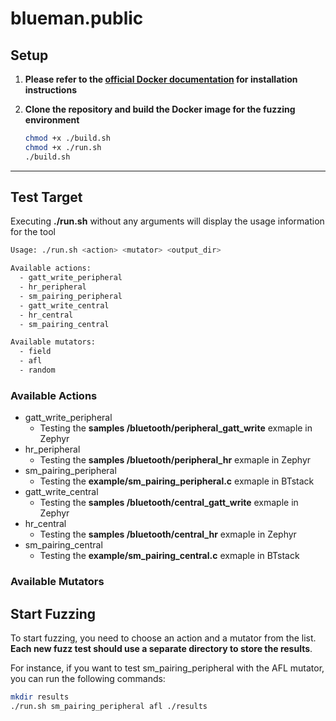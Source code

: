 # blueman.public

## Setup
1. **Please refer to the [official Docker documentation](https://docs.docker.com/engine/install/) for installation instructions**
2. **Clone the repository and build the Docker image for the fuzzing environment**

    ```bash
    chmod +x ./build.sh
    chmod +x ./run.sh
    ./build.sh
    ```

---

## Test Target
Executing **./run.sh** without any arguments will display the usage information for the tool
```bash
Usage: ./run.sh <action> <mutator> <output_dir>

Available actions:
  - gatt_write_peripheral
  - hr_peripheral
  - sm_pairing_peripheral
  - gatt_write_central
  - hr_central
  - sm_pairing_central

Available mutators:
  - field
  - afl
  - random
```
### Available Actions
- gatt_write_peripheral
    - Testing the **samples
/bluetooth/peripheral_gatt_write** exmaple in Zephyr
- hr_peripheral
    - Testing the **samples
/bluetooth/peripheral_hr** exmaple in Zephyr
- sm_pairing_peripheral
    - Testing the **example/sm_pairing_peripheral.c** exmaple in BTstack
- gatt_write_central
    - Testing the **samples
/bluetooth/central_gatt_write** exmaple in Zephyr
- hr_central
    - Testing the **samples
/bluetooth/central_hr** exmaple in Zephyr
- sm_pairing_central
    - Testing the **example/sm_pairing_central.c** exmaple in BTstack
### Available Mutators


## Start Fuzzing
To start fuzzing, you need to choose an action and a mutator from the list. **Each new fuzz test should use a separate directory to store the results**.

For instance, if you want to test sm_pairing_peripheral with the AFL mutator, you can run the following commands:
```bash
mkdir results
./run.sh sm_pairing_peripheral afl ./results
```



